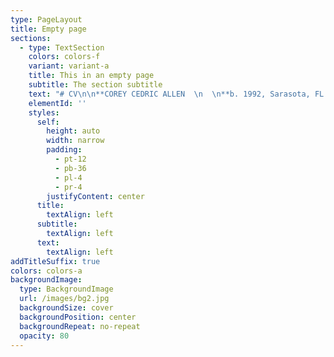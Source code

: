 ```yaml
---
type: PageLayout
title: Empty page
sections:
  - type: TextSection
    colors: colors-f
    variant: variant-a
    title: This in an empty page
    subtitle: The section subtitle
    text: "# CV\n\n**COREY CEDRIC ALLEN  \n  \n**b. 1992, Sarasota, FL  \nLives and works in Queens, NY  \n  \n\n**EDUCATION  \n  \n**2027\_ \_ \_EdD - Teachers College, Columbia University, New York, NY  \n2019\_\_\_\_ MFA - Hunter College, CUNY, New York, NY2015\_\_\_\_ BFA - Ringling College of Art + Design, Sarasota, FL  \n2014\_\_\_\_ AICAD New York Studio Residency Program, New York, NY\n\n**  \nSELECT SOLO/TWO PERSON EXHIBITIONS  \n**\n\n2022\_ \_ \_\__Double Angel_, Randos Gallery  \n\_ \_ \_ \_ \_ \_ \_\_Brooklyn, NY/ June 4-5\n\n2013\_ \_ \_ _Cypresses_, Crossley Gallery  \n\_ \_ \_ \_ \_ \_ \_\_Sarasota, FL/ December 3  \n  \n\_ \_ \_ \_ \_ \_ \_ _CORTEX_, Crossley Gallery  \n\_ \_ \_ \_ \_ \_ \_ Sarasota, FL/ October 4-­13  \n\_ \_ \_ \_ \_ \_ \_ Installation made in collaboration with Mackenzie Vartanian  \n  \n\n**SELECT GROUP EXHIBITIONS**\n\n2024\_ \_ \_\__2023 Myers Art Prize_, (Juried by Mitra M. Abbaspour), Macy Art Gallery  \n\_ \_ \_ \_ \_ \_ \_ New York, NY/ January 16-February 8  \n\_ \_ \_ \_ \_ \_ \_\_[Website](https://www.macyartgallery.com/myers-art-prize)\n\n2023\_ \_ \_ 2023\__September Primer_, Macy Art Gallery  \n\_ \_ \_ \_ \_ \_ \_ New York, NY/ Sempember 5-October 5  \n\_ \_ \_ \_ \_ \_ \_\_[Website](https://www.instagram.com/p/Cw-ms1hLKpl/?utm_source=ig_web_copy_link&igsh=MzRlODBiNWFlZA==)\n\n\_ \_ \_ \_ \_ \_ \_ _2023 Myers Art Prize_, (Juried by Liz Christensen), Macy Art Gallery  \n\_ \_ \_ \_ \_ \_ \_ New York, NY/ January 18-February 4  \n\_ \_ \_ \_ \_ \_ \_\_[Website](https://www.macyartgallery.com/myers-art-prize)\n\n2022\_ \_ \_ 2022\__September Primer_, Macy Art Gallery  \n\_ \_ \_ \_ \_ \_ \_ New York, NY/ September 6-September 22  \n\_ \_ \_ \_ \_ \_ \_\_[Website](https://www.instagram.com/p/CiIvD7Buyi6/?utm_source=ig_web_copy_link&igsh=MzRlODBiNWFlZA==)\n\n2021\_ \_ \_\__FRC 8_, Flat Rate Contemporary, Virtual Exhibition  \n\_ \_ \_ \_ \_ \_ \_ February 15-May 15  \n\_ \_ \_ \_ \_ \_ \_ [Website](https://www.instagram.com/p/CLXAfwzBKJ1/?utm_source=ig_web_copy_link&igsh=MzRlODBiNWFlZA==)\n\n2020\_ \_ \_ _Mail Art_, F Magazine NY with Kingsboro Press, Virtual Exhibition  \n\_ \_ \_ \_ \_ \_ \_ New York, NY/ September 9-13  \n\_ \_ \_ \_ \_ \_ \_\_[Website](https://fmagazine.info/mail-art/)\n\n\_\_\_\_\_\_\_\_\_\_\_\_\_ _GUYU Art Show_, Shu Xin Tang · Sheng Art Space, N0. 198 Da Xin Road,  \n\_\_\_\_\_\_\_\_\_\_\_\_\_ Innovation Mansion Block A, 9th floor and Virtual Exhibition  \n\_ \_ \_ \_ \_ \_ \_ Nanshan, Shenzhen/ April 18-May 26  \n\_ \_ \_ \_ \_ \_ \_ [Website](https://www.guyuartshow.com/home/)\n\n\_\_\_\_\_\_\_\_\_\_\_\_\_ _Leyline of Anticipation_, Pop-up show by Puppy American, 860 E 136th St.\_  \n\_ \_ \_ \_ \_ \_ \_ Bronx, NY/ January 26\n\n2019\_ \_ \_ _A Certain Slant of Light_, Hunter MFA Thesis Exhibition, 205 Hudson St.  \n\_\_\_\_\_\_\_\_\_\_\_\_\_ New York, NY/ December 15, 2018-January 9  \n\_ \_ \_ \_ \_ \_ \_ [Press](https://hyperallergic.com/474720/hunter-college-fall-2018-mfa-thesis-exhibition/ \"Hyperallergic\")  \n  \n2018\_ \_ \_\__So, what now?_,\_\_Tfnf’s The Space Station,\_Live at the Archway  \n\_\_\_\_\_\_\_\_\_\_\_\_\_ Brooklyn, NY/ July 5  \n  \n\_ \_ \_ \_ \_ \_ \_ _WMFA Book Fair_,\_ 205 Hudson St.  \n\_\_\_\_\_\_\_\_\_\_\_\_\_ New York, NY/ March 9\n\n2017\_ \_ \_ _BODY-ODY-ODY_, (Curated By Olivia Gauthier), 205 Project Space  \n\_\_\_\_\_\_\_\_\_\_\_\_\_ New York, NY/ September 29-October 22  \n  \n\_ \_ \_ \_ \_ \_ \_ _Hard Hunting_, FLEX SPACE, 205 Hudson St.  \n\_\_\_\_\_\_\_\_\_\_\_\_\_ New York, NY/ May 26-31\n\n2015\_ \_ \_ _Currents International New Media Festival_, Institute of American Indian Arts  \n\_\_\_\_\_\_\_\_\_\_\_\_\_ Santa Fe, New Mexico/ June 13-21  \n  \n\_ \_ \_ \_ \_ \_ \_ _Best of Ringling 2015_, (Curated by Juan Valadez), Crossley Gallery  \n\_\_\_\_\_\_\_\_\_\_\_\_\_ Sarasota, FL/ April 10-18  \n  \n\_ \_ \_ \_ \_ \_ \_ _ECHO_, (Senior Thesis Exhibition), Two Columns Gallery  \n\_\_\_\_\_\_\_\_\_\_\_\_\_ Sarasota, FL/ March 17-20  \n  \n2014\_ \_ \_ _Miss Universe_, 20 Jay St., New York Studio Residency Program\_  \n\_ \_ \_ \_ \_ \_ \_\_New York, NY/ December 11  \n  \n\_ \_ \_ \_ \_ \_ \_ _Fulldome UK 2014_, The National Space Centre  \n\_\_\_\_\_\_\_\_\_\_\_\_\_ Leicester, England/ November 7-8  \n  \n\_ \_ \_ \_ \_ \_ \_ _COSMIX 2014_, Bishop Planetarium, South Florida Museum  \n\_\_\_\_\_\_\_\_\_\_\_\_\_ Bradenton, FL/ April 19  \n  \n\_ \_ \_ \_ \_ \_ \_ _Best of Ringling 2014_, (Curated by William Powhida), Crossley Gallery  \n\_\_\_\_\_\_\_\_\_\_\_\_\_ Sarasota, FL/ April 12-19  \n  \n\_ \_ \_ \_ \_ \_ \_ _Gesticulations_, (Curated by Dan Cameron), Two Columns Gallery  \n\_\_\_\_\_\_\_\_\_\_\_\_\_ Sarasota, FL/ January 17- February 7  \n  \n2013\_ \_ \_ _Pareidolia_, (contributing artist), Two Columns Gallery  \n\_ \_ \_ \_ \_ \_ \_\_Sarasota, FL/ October 24\n\n**  \nAWARDS + RECOGNITION  \n**\n\n2024 Recipient of the Juried Myers Art Prize, Teachers College, Columbia University  \n  \n2023 Recipient of the Juried Myers Art Prize, Teachers College, Columbia University\n\nColumbia University Arts Calendar 2023, Selected Artist  \n  \nNominated for entry into ISC’s 2015 Outstanding Student Achievement In Contemporary Sculpture Award  \n  \nRingling College Admissions Handbook, Ringling College, Featured Piece\n\nRingling College of Art+ Design 2014 Calendar, Ringling College, Featured Piece\n\nAtlas Magazine, Magazine Publication, Autumn 2012 Issue, Featured Artist\n\nPresident’s List, Ringling College of Art+ Design, 2011-2015\n\nSarasota County Spring Art Show Scholarship Award, Art Center of Sarasota, 2011\n"
    elementId: ''
    styles:
      self:
        height: auto
        width: narrow
        padding:
          - pt-12
          - pb-36
          - pl-4
          - pr-4
        justifyContent: center
      title:
        textAlign: left
      subtitle:
        textAlign: left
      text:
        textAlign: left
addTitleSuffix: true
colors: colors-a
backgroundImage:
  type: BackgroundImage
  url: /images/bg2.jpg
  backgroundSize: cover
  backgroundPosition: center
  backgroundRepeat: no-repeat
  opacity: 80
---
```

